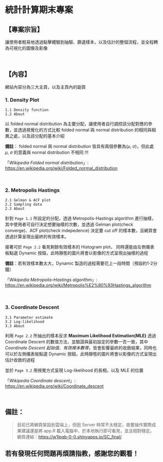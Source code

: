 # 統計計算期末專案

## 【專案宗旨】
讓使用者輕易地透過點擊體驗到抽驗、篩選樣本，以及估計的整個流程，並全程轉為可視化的圖像及影像  

<br>

## 【內容】
網站內容分為三大主頁，以及主頁內的副頁
### 1. Density Plot  
    1.1 Density function  
    1.2 About

以 folded normal distribution 為主要分配，讓使用者自行調控該分配對應的參數，並透過視覺化的方式比較 folded normal 與 normal distribution 的相同與相異之處，以及該分配的基本介紹  

**備註**： 
folded normal 與 normal distribution 皆具有兩個參數為($\mu$, $\sigma$)，但此處 $\mu$, $\sigma$ 的意義與 normal distribution 不相同 !!!  

「*Wikipedia Folded normal distribution*」: https://en.wikipedia.org/wiki/Folded_normal_distribution

<br>

### 2. Metropolis Hastings  
    2.1 Gelman & ACF plot  
    2.2 Sampling data  
    2.3 About  

針對 `Page 1.1` 所設定的分配，透過 Metropolis-Hastings algorithm 進行抽樣，其中使用者可自行決定想要抽樣的次數，並透過 Gelman plot(check converge)、ACF plot(check indepedence) 決定要 cut off 的樣本數，且網頁會透過計算呈現出最終的有效樣本。

接著可於 `Page 2.2` 看見剩餘有效樣本的 Histogram plot， 同時還能由左側儀表板點選 Dynamic 按鈕，此時靜態的圖片將會以影像的方式呈現出抽樣的過程  

**備註**：若有效樣本數太大，Dynamic 製造的過程需要花上一段時間（預設約1-2分鐘）
  
「*Wikipedia Metropolis–Hastings algorithm*」: https://en.wikipedia.org/wiki/Metropolis%E2%80%93Hastings_algorithm

<br>

### 3. Coordinate Descent  
    3.1 Parameter estimate  
    3.2 Log-likelihood      
    3.3 About

利用 `Page 2.2` 所抽出的樣本反求 **Maximum Likelihood Estimation(MLE)** 透過 Coordinate Descent 的數值方法，並驗證與最初設定的參數一否一致，其中 *Coordinate Descent 起始值*、*有效樣本數等*，皆會影響最終的收斂結果，同時也可以於左側儀表板點選 Dynamic 按鈕，此時靜態的圖片將會以影像的方式呈現出估計收斂的過程  

並於 `Page 3.2` 用視覺方式呈現 Log-likelihood 的長相，以及 MLE 的位置

「*Wikipedia Coordinate descent*」: https://en.wikipedia.org/wiki/Coordinate_descent

<br>

## 備註：
> 目前已將網頁架設到雲端上，但因 Server 時常不太穩定，故要操作實際成果建議還是將 app.R 載入電腦中，於本地執行即可看見，並且相對穩定。  
網頁連結：https://w1lpqb-0-0.shinyapps.io/SC_final/

## 若有發現任何問題再煩請指教，感謝您的觀看！